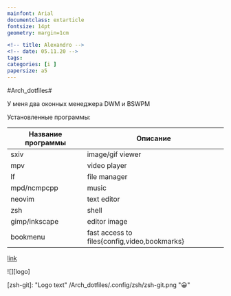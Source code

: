 ```yaml
---
mainfont: Arial
documentclass: extarticle
fontsize: 14pt
geometry: margin=1cm

<!-- title: Alexandro -->
<!-- date: 05.11.20 -->
tags:
categories: [i ]
papersize: a5
---
```



#Arch_dotfiles#

У меня два оконных менеджера DWM и BSWPM

Установленные программы:

| Название программы | Описание                                     |
| --------           | --------                                     |
| sxiv               | image/gif viewer                             |
| mpv                | video player                                 |
| lf                 | file manager                                 |
| mpd/ncmpcpp        | music                                        |
| neovim             | text editor                                  |
| zsh                | shell                                        |
| gimp/inkscape      | editor image                                 |
| bookmenu           | fast acсess to files{config,video,bookmarks} |















[link](#zsh)

![][logo]

[zsh-git]:  "Logo text" /Arch_dotfiles/.config/zsh/zsh-git.png "😀"
